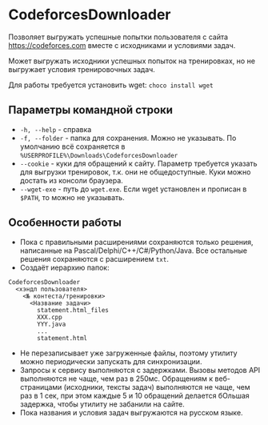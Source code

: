 # CodeforcesDownloader

Позволяет выгружать успешные попытки пользователя с сайта https://codeforces.com вместе с исходниками и условиями задач.

Может выгружать исходники успешных попыток на тренировках, но не выгружает условия тренировочных задач.

Для работы требуется установить wget: `choco install wget`

## Параметры командной строки
* `-h, --help` - справка
* `-f, --folder` - папка для сохранения. Можно не указывать. По умолчанию всё сохраняется в `%USERPROFILE%\Downloads\CodeforcesDownloader`
* `--cookie` - куки для обращений к сайту. Параметр требуется указать для выгрузки тренировок, т.к. они не общедоступные. Куки можно достать из консоли браузера.
* `--wget-exe` - путь до `wget.exe`. Если wget установлен и прописан в `$PATH`, то можно не указывать.

## Особенности работы

- Пока с правильными расширениями сохраняются только решения, написанные на Pascal/Delphi/C++/C#/Python/Java. Все остальные решения сохраняются с расширением `txt`.
- Создаёт иерархию папок:
```
CodeforcesDownloader
  <хэндл пользователя>
    <№ контеста/тренировки>
      <Название задачи>
        statement.html_files
        XXX.cpp
        YYY.java
        ...
        statement.html
```
- Не перезаписывает уже загруженные файлы, поэтому утилиту можно периодически запускать для синхронизации.
- Запросы к сервису выполняются с задержками. Вызовы методов API выполняются не чаще, чем раз в 250мс. Обращениям к веб-страницами (исходники, тексты задач) выполняются не чаще, чем раз в 1 сек, при этом каждые 5 и 10 обращений делается бОльшая задержка, чтобы утилиту не забанили на сайте. 
- Пока названия и условия задач выгружаются на русском языке.
